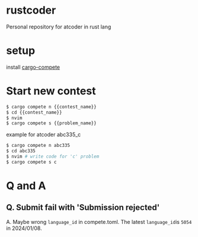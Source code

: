 # rustcoder

Personal repository for atcoder in rust lang


# setup

install [cargo-compete](https://github.com/qryxip/cargo-compete)

# Start new contest

```sh
$ cargo compete n {{contest_name}}
$ cd {{contest_name}}
$ nvim
$ cargo compete s {{problem_name}}
```

example for atcoder abc335_c

```sh
$ cargo compete n abc335
$ cd abc335
$ nvim # write code for 'c' problem
$ cargo compete s c
```


# Q and A

## Q. Submit fail with 'Submission rejected'

A. Maybe wrong `language_id` in compete.toml. The latest `language_id`is `5054` in 2024/01/08.